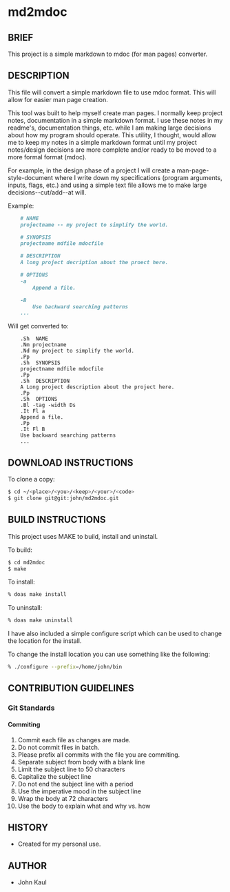 <!--------------------------------------------*- MARKDOWN -*------
File Last Updated: October 21 2020 16:01

File:    readme.md
Author:  John Kaul <john.kaul@outlook.com>
Brief:   This file contains the readme instructions for my project.
------------------------------------------------------------------>
# md2mdoc

## BRIEF

This project is a simple markdown to mdoc (for man pages) converter.

## DESCRIPTION

This file will convert a simple markdown file to use mdoc format. This
will allow for easier man page creation.

This tool was built to help myself create man pages. I normally keep
project notes, documentation in a simple markdown format. I use these
notes in my readme's, documentation things, etc. while I am making
large decisions about how my program should operate. This utility, I
thought, would allow me to keep my notes in a simple markdown format
until my project notes/design decisions are more complete and/or
ready to be moved to a more formal format (mdoc).

For example, in the design phase of a project I will create a
man-page-style-document where I write down my specifications
(program arguments, inputs, flags, etc.) and using a simple text file
allows me to make large decisions--cut/add--at will.

Example:
```markdown
    # NAME
    projectname -- my project to simplify the world.

    # SYNOPSIS
    projectname mdfile mdocfile

    # DESCRIPTION
    A long project decription about the proect here.

    # OPTIONS
    -a
        Append a file.

    -B
        Use backward searching patterns
    ...
```

Will get converted to:

```mdoc
    .Sh  NAME
    .Nm projectname 
    .Nd my project to simplify the world.
    .Pp
    .Sh  SYNOPSIS
    projectname mdfile mdocfile
    .Pp
    .Sh  DESCRIPTION
    A Long project description about the project here.
    .Pp
    .Sh  OPTIONS
    .Bl -tag -width Ds
    .It Fl a
    Append a file.
    .Pp
    .It Fl B
    Use backward searching patterns
    ...
```

## DOWNLOAD INSTRUCTIONS

To clone a copy:

```bash
$ cd ~/<place>/<you>/<keep>/<your>/<code>
$ git clone git@git:john/md2mdoc.git
```

## BUILD INSTRUCTIONS

This project uses MAKE to build, install and uninstall.

To build:
```bash
$ cd md2mdoc
$ make
```

To install:
```bash
% doas make install
```

To uninstall:
```bash
% doas make uninstall
```

I have also included a simple configure script which can be used to change the location for the install.

To change the install location you can use something like the following:
```bash
% ./configure --prefix=/home/john/bin
```

## CONTRIBUTION GUIDELINES

### Git Standards

#### Commiting

1.  Commit each file as changes are made.
2.  Do not commit files in batch.
3.  Please prefix all commits with the file you are commiting.
4.  Separate subject from body with a blank line
5.  Limit the subject line to 50 characters
6.  Capitalize the subject line
7.  Do not end the subject line with a period
8.  Use the imperative mood in the subject line
9.  Wrap the body at 72 characters
10. Use the body to explain what and why vs. how

## HISTORY
* Created for my personal use.

## AUTHOR
* John Kaul
